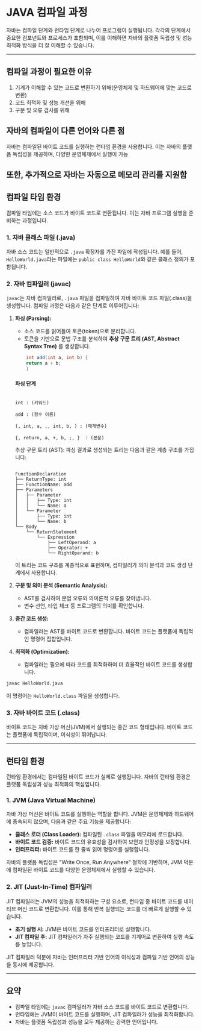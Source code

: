 # JAVA 컴파일 과정


자바는 컴파일 단계와 런타임 단계로 나누어 프로그램이 실행됩니다. 각각의 단계에서 중요한 컴포넌트와 프로세스가 포함되며, 이를 이해하면 자바의 플랫폼 독립성 및 성능 최적화 방식을 더 잘 이해할 수 있습니다.

---

## 컴파일 과정이 필요한 이유

1. 기계가 이해할 수 있는 코드로 변환하기 위해(운영체제 및 하드웨어에 맞는 코드로 변환)
2. 코드 최적화 및 성능 개선을 위해
3. 구문 및 오류 검사를 위해

## 자바의 컴파일이 다른 언어와 다른 점

자바는 컴파일된 바이트 코드를 실행하는 런타임 환경을 사용합니다. 이는 자바의 플랫폼 독립성을 제공하며, 다양한 운영체제에서 실행이 가능

또한, 추가적으로 자바는 자동으로 메모리 관리를 지원함
---

## 컴파일 타임 환경

컴파일 타임에는 소스 코드가 바이트 코드로 변환됩니다. 이는 자바 프로그램 실행을 준비하는 과정입니다.

### 1. 자바 클래스 파일 (.java)
자바 소스 코드는 일반적으로 `.java` 확장자를 가진 파일에 작성됩니다. 예를 들어, `HelloWorld.java`라는 파일에는 `public class HelloWorld`와 같은 클래스 정의가 포함됩니다.

### 2. 자바 컴파일러 (javac)
`javac`는 자바 컴파일러로, `.java` 파일을 컴파일하여 자바 바이트 코드 파일(.class)을 생성합니다. 컴파일 과정은 다음과 같은 단계로 이루어집니다:

1. **파싱 (Parsing):**
   - 소스 코드를 읽어들여 토큰(token)으로 분리합니다.
   - 토큰을 기반으로 문법 구조를 분석하여 **추상 구문 트리 (AST, Abstract Syntax Tree)** 를 생성합니다.

    ```java
        int add(int a, int b) {
        return a + b;
        }
    ```
    
    #### 파싱 단계
    ```

    int : (키워드)

    add : (함수 이름)

    (, int, a, ,, int, b, ) : (매개변수)

    {, return, a, +, b, ;, }  : (본문)

    ```
    
    추상 구문 트리 (AST): 파싱 결과로 생성되는 트리는 다음과 같은 계층 구조를 가집니다:
    ```

    FunctionDeclaration
    ├── ReturnType: int
    ├── FunctionName: add
    ├── Parameters
    │   ├── Parameter
    │   │   ├── Type: int
    │   │   └── Name: a
    │   └── Parameter
    │       ├── Type: int
    │       └── Name: b
    └── Body
        └── ReturnStatement
            └── Expression
                ├── LeftOperand: a
                ├── Operator: +
                └── RightOperand: b
    ```

    이 트리는 코드 구조를 계층적으로 표현하며, 컴파일러가 의미 분석과 코드 생성 단계에서 사용합니다.


2. **구문 및 의미 분석 (Semantic Analysis):**
   - AST를 검사하여 문법 오류와 의미론적 오류를 찾아냅니다.
   - 변수 선언, 타입 체크 등 프로그램의 의미를 확인합니다.

3. **중간 코드 생성:**
   - 컴파일러는 AST를 바이트 코드로 변환합니다. 바이트 코드는 플랫폼에 독립적인 명령어 집합입니다.

4. **최적화 (Optimization):**
   - 컴파일러는 필요에 따라 코드를 최적화하여 더 효율적인 바이트 코드를 생성합니다.

```bash
javac HelloWorld.java
```
이 명령어는 `HelloWorld.class` 파일을 생성합니다.

### 3. 자바 바이트 코드 (.class)
바이트 코드는 자바 가상 머신(JVM)에서 실행되는 중간 코드 형태입니다. 바이트 코드는 플랫폼에 독립적이며, 이식성이 뛰어납니다.

---

## 런타임 환경

런타임 환경에서는 컴파일된 바이트 코드가 실제로 실행됩니다. 자바의 런타임 환경은 플랫폼 독립성과 성능 최적화의 핵심입니다.

### 1. JVM (Java Virtual Machine)
자바 가상 머신은 바이트 코드를 실행하는 역할을 합니다. JVM은 운영체제와 하드웨어에 종속되지 않으며, 다음과 같은 주요 기능을 제공합니다:

- **클래스 로더 (Class Loader):** 컴파일된 `.class` 파일을 메모리에 로드합니다.
- **바이트 코드 검증:** 바이트 코드의 유효성을 검사하여 보안과 안정성을 보장합니다.
- **인터프리터:** 바이트 코드를 한 줄씩 읽어 명령어를 실행합니다.

자바의 플랫폼 독립성은 "Write Once, Run Anywhere" 철학에 기반하며, JVM 덕분에 컴파일된 바이트 코드를 다양한 운영체제에서 실행할 수 있습니다.

### 2. JIT (Just-In-Time) 컴파일러
JIT 컴파일러는 JVM의 성능을 최적화하는 구성 요소로, 런타임 중 바이트 코드를 네이티브 머신 코드로 변환합니다. 이를 통해 반복 실행되는 코드를 더 빠르게 실행할 수 있습니다.

- **초기 실행 시:** JVM은 바이트 코드를 인터프리터로 실행합니다.
- **JIT 컴파일 후:** JIT 컴파일러가 자주 실행되는 코드를 기계어로 변환하여 실행 속도를 높입니다.

JIT 컴파일러 덕분에 자바는 인터프리터 기반 언어의 이식성과 컴파일 기반 언어의 성능을 동시에 제공합니다.

---

## 요약
- 컴파일 타임에는 `javac` 컴파일러가 자바 소스 코드를 바이트 코드로 변환합니다.
- 런타임에는 JVM이 바이트 코드를 실행하며, JIT 컴파일러가 성능을 최적화합니다.
- 자바는 플랫폼 독립성과 성능을 모두 제공하는 강력한 언어입니다.

